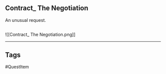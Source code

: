 ## Contract_ The Negotiation
An unusual request.
## 
![[Contract_ The Negotiation.png]]

---
## Tags
#QuestItem